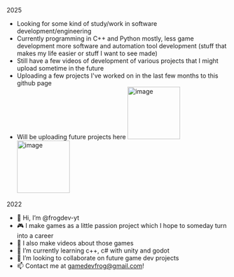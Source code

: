 2025
- Looking for some kind of study/work in software development/engineering
- Currently programming in C++ and Python mostly, less game development more software and automation tool development (stuff that makes my life easier or stuff I want to see made)
- Still have a few videos of development of various projects that I might upload sometime in the future 
- Uploading a few projects I've worked on in the last few months to this github page
- Will be uploading future projects here
  <img width="120" height="120" alt="image" src="https://github.com/user-attachments/assets/8bd2e2bb-2f93-40ba-a923-e0788bc0ef3e" /><img width="120" height="120" alt="image" src="https://github.com/user-attachments/assets/b2554ca1-be67-44b1-934b-6c344807a625" />



2022
- 👋 Hi, I’m @frogdev-yt
- 🎮 I make games as a little passion project which I hope to someday turn into a career
- 🎥 I also make videos about those games
- 🌱 I’m currently learning c++, c# with unity and godot
- 💞️ I’m looking to collaborate on future game dev projects
- 📫 Contact me at gamedevfrog@gmail.com!

<!---
frogdev-yt/frogdev-yt is a ✨ special ✨ repository because its `README.md` (this file) appears on your GitHub profile.
You can click the Preview link to take a look at your changes.
--->
